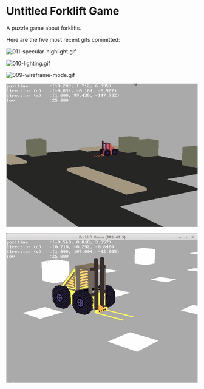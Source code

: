 # Untitled Forklift Game
A puzzle game about forklifts.

Here are the five most recent gifs committed:

![011-specular-highlight.gif](gifs/011-specular-highlight.gif?raw=true "011-specular-highlight")

![010-lighting.gif](gifs/010-lighting.gif?raw=true "010-lighting")

![009-wireframe-mode.gif](gifs/009-wireframe-mode.gif?raw=true "009-wireframe-mode")

![008-colors.gif](gifs/008-colors.gif?raw=true "008-colors")

![007-scenery.gif](gifs/007-scenery.gif?raw=true "007-scenery")
